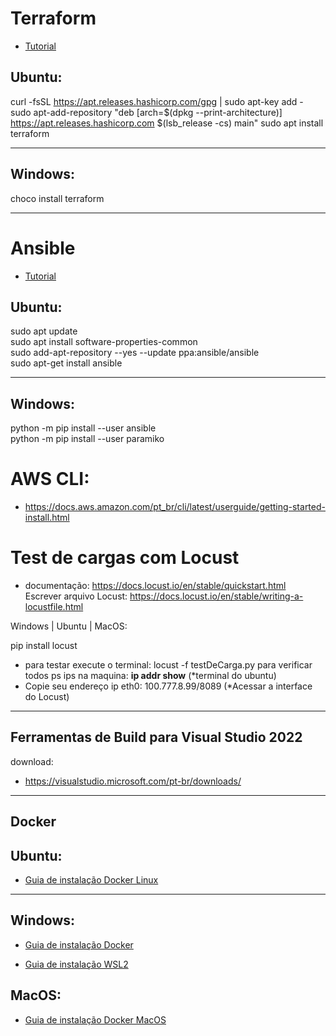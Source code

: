 # Terraform
* [Tutorial](https://learn.hashicorp.com/terraform?utm_source=terraform_io)

## Ubuntu:

curl -fsSL https://apt.releases.hashicorp.com/gpg | sudo apt-key add -
sudo apt-add-repository "deb [arch=$(dpkg --print-architecture)] https://apt.releases.hashicorp.com $(lsb_release -cs) main"
sudo apt install terraform
___

## Windows:

choco install terraform
___

# Ansible
* [Tutorial](https://docs.ansible.com/ansible/latest/getting_started/index.html)

## Ubuntu:

sudo apt update <br>
sudo apt install software-properties-common <br>
sudo add-apt-repository --yes --update ppa:ansible/ansible <br>
sudo apt-get install ansible
___

## Windows:

python -m pip install --user ansible <br>
python -m pip install --user paramiko


# AWS CLI:

* https://docs.aws.amazon.com/pt_br/cli/latest/userguide/getting-started-install.html


# Test de cargas com Locust
 * documentação: https://docs.locust.io/en/stable/quickstart.html <br>
Escrever arquivo Locust: https://docs.locust.io/en/stable/writing-a-locustfile.html

Windows | Ubuntu | MacOS:

pip install locust <br>
 
- para testar execute o terminal: locust -f testDeCarga.py
para verificar todos ps ips na maquina: **ip addr show** (*terminal do ubuntu) <br>
- Copie seu endereço ip eth0: 100.777.8.99/8089 (*Acessar a interface do Locust) 
___

## Ferramentas de Build para Visual Studio 2022

download: <br>
* https://visualstudio.microsoft.com/pt-br/downloads/
___

## Docker

## Ubuntu:

* [Guia de instalação Docker Linux](https://docs.docker.com/engine/install/ubuntu/)
___

## Windows:

* [Guia de instalação Docker](https://docs.docker.com/desktop/install/windows-install/)

* [Guia de instalação WSL2](https://docs.microsoft.com/pt-br/windows/wsl/install)


## MacOS:

* [Guia de instalação Docker MacOS](https://docs.docker.com/desktop/install/mac-install/)
